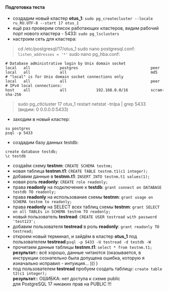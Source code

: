 #### Подготовка теста
- создадим новый кластер **otus_1**: ```sudo pg_createcluster --locale ru_RU.UTF-8 --start 17 otus_1```
- ещё раз проверим список работающих кластеров, видим рабочий порт нового кластера - 5433: ```sudo pg_lsclusters```
- настроим сеть для кластера:
>cd /etc/postgresql/17/otus_1
>sudo nano postgresql.conf: ```listen_addresses = '*'```
>sudo nano pg_hba.conf:
```
# Database administrative login by Unix domain socket
local   all             postgres                                peer
local   all             all                                     md5
# "local" is for Unix domain socket connections only
local   all             all                                     peer
# IPv4 local connections:
host    all             all             192.168.0.0/16          scram-sha-256
```
>sudo pg_ctlcluster 17 otus_1 restart
>netstat -tnlpa | grep 5433 \
(видим: 0 0.0.0.0:5433)
- заходим в новый кластер:
```
su postgres
psql -p 5433
```
- создадим базу данных testdb:
```
create database testdb;
\c testdb
```
- создаём схему **testnm**: ```CREATE SCHEMA testnm;```
- новая таблица **testnm.t1**: ```CREATE TABLE testnm.t1(c1 integer);```
- добавим данные в **testnm.t1**: ```INSERT INTO testnm.t1 values(1);```
- новая роль **readonly**: ```CREATE role readonly;```
- права **readonly** на подключение к **testdb**: ```grant connect on DATABASE testdb TO readonly;```
- права **readonly** на использование схемы **testnm**: ```grant usage on SCHEMA testnm to readonly;```
- права **readonly** на SELECT всех таблиц схемы **testnm**: ```grant SELECT on all TABLEs in SCHEMA testnm TO readonly;```
- новый пользователь **testread**: ```CREATE USER testread with password 'test123';```
- добавим пользователя **testread** в роль **readonly**: ```grant readonly TO testread;```
- откроем новый терминал, и зайдём в кластер **otus_1** под пользователем **testread**:```psql -p 5433 -U testread -d testdb -W```
- прочитаем данные таблицы **testnm.t1**: ```select * from testnm.t1;``` \
**результат:**: всё хорошо, данные читаются (оказывается, в инструкции сознательно была допущена ошибка, которую я изначально исправил - интуиция... )))  )
- под пользователем **testread** пробуем создать таблицу: ```create table t2(c1 integer);``` \
**результат:**: ОШИБКА: нет доступа к схеме public \
для PostgreSQL 17 никаких прав на PUBLIC !!!
